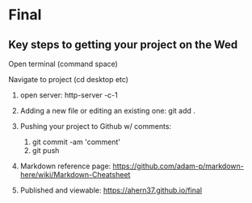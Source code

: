 # Final #
## Key steps to getting your project on the Wed ##
Open terminal (command space)

Navigate to project (cd desktop etc)

1. open server:
	http-server -c-1

2. Adding a new file or editing an existing one:
	git add .

3. Pushing your project to Github w/ comments:
	1. git commit -am 'comment'
	2. git push

4. Markdown reference page:
https://github.com/adam-p/markdown-here/wiki/Markdown-Cheatsheet

5. Published and viewable:
https://ahern37.github.io/final